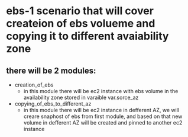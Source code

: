 # ebs-1 scenario that will cover createion of ebs volueme and copying it to different avaiability zone 

## there will be 2 modules:
* creation_of_ebs 
    * in this module there will be ec2 instance with ebs volume in the availability zone stored in varaible var.sorce_az
* copying_of_ebs_to_different_az 
    * in this module there will be ec2 instance in defferent AZ, we will creare snaphost of ebs from first module, and based on that new volume in defferent AZ will be created and pinned to another ec2 instance